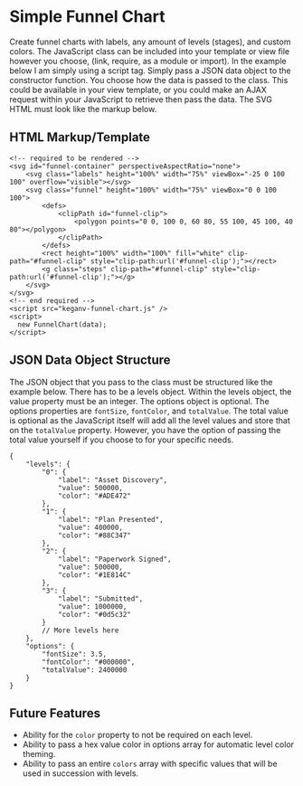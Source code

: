 # Simple Funnel Chart

Create funnel charts with labels, any amount of levels (stages), and custom colors. The JavaScript class can be included into your template or view file however you choose, (link, require, as a module or import). In the example below I am simply using a script tag. Simply pass a JSON data object to the constructor function. You choose how the data is passed to the class. This could be available in your view template, or you could make an AJAX request within your JavaScript to retrieve then pass the data. The SVG HTML must look like the markup below.

## HTML Markup/Template
    <!-- required to be rendered -->
    <svg id="funnel-container" perspectiveAspectRatio="none">
        <svg class="labels" height="100%" width="75%" viewBox="-25 0 100 100" overflow="visible"></svg>
        <svg class="funnel" height="100%" width="75%" viewBox="0 0 100 100">
            <defs>
                <clipPath id="funnel-clip">
                    <polygon points="0 0, 100 0, 60 80, 55 100, 45 100, 40 80"></polygon>
                </clipPath>
            </defs>
            <rect height="100%" width="100%" fill="white" clip-path="#funnel-clip" style="clip-path:url('#funnel-clip');"></rect>
            <g class="steps" clip-path="#funnel-clip" style="clip-path:url('#funnel-clip');"></g>
        </svg>
    </svg>
    <!-- end required -->
    <script src="keganv-funnel-chart.js" />
    <script>
      new FunnelChart(data);
    </script>

## JSON Data Object Structure

The JSON object that you pass to the class must be structured like the example below. There has to be a levels object. Within the levels object, the value property must be an integer. The options object is optional. The options properties are `fontSize`, `fontColor`, and `totalValue`. The total value is optional as the JavaScript itself will add all the level values and store that on the `totalValue` property. However, you have the option of passing the total value yourself if you choose to for your specific needs.

    {
        "levels": {
            "0": {
                "label": "Asset Discovery",
                "value": 500000,
                "color": "#ADE472"
            },
            "1": {
                "label": "Plan Presented",
                "value": 400000,
                "color": "#88C347"
            },
            "2": {
                "label": "Paperwork Signed",
                "value": 500000,
                "color": "#1E814C"
            },
            "3": {
                "label": "Submitted",
                "value": 1000000,
                "color": "#0d5c32"
            }
            // More levels here
        },
        "options": {
            "fontSize": 3.5,
            "fontColor": "#000000",
            "totalValue": 2400000
        }
    }

## Future Features

- Ability for the `color` property to not be required on each level.
- Ability to pass a hex value color in options array for automatic level color theming.
- Ability to pass an entire `colors` array with specific values that will be used in succession with levels.
  
